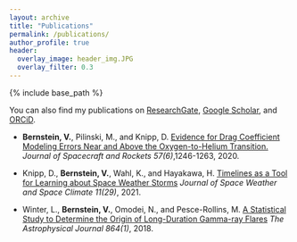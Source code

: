 ```yaml
---
layout: archive
title: "Publications"
permalink: /publications/
author_profile: true
header:
  overlay_image: header_img.JPG
  overlay_filter: 0.3
---
```

{% include base_path %}

  You can also find my publications on <a href="https://www.researchgate.net/profile/Valerie-Bernstein/research">ResearchGate</a>, <a href="https://scholar.google.com/citations?user=qM2RFKoAAAAJ&hl=en">Google Scholar</a>, and <a href="https://orcid.org/0000-0002-4467-6112">ORCiD</a>.

<!--- below converts page to collection --->
<!---
{% for post in site.publications reversed %}
  {% include archive-single.html %}
{% endfor %}
--->

* <b>Bernstein, V.</b>, Pilinski, M., and Knipp, D. [Evidence for Drag Coefficient Modeling Errors Near and Above the Oxygen-to-Helium Transition.](https://doi.org/10.2514/1.A34740) <i>Journal of Spacecraft and Rockets 57(6)</i>,1246-1263, 2020.

* Knipp, D., <b>Bernstein, V.</b>, Wahl, K., and Hayakawa, H. [Timelines as a Tool for Learning about Space Weather Storms](https://doi.org/10.1051/swsc/2021011) <i>Journal of Space Weather and Space Climate 11(29)</i>, 2021.

* Winter, L., <b>Bernstein, V.</b>, Omodei, N., and Pesce-Rollins, M. [A Statistical Study to Determine the Origin of Long-Duration Gamma-ray Flares](https://iopscience.iop.org/article/10.3847/1538-4357/aad3c0) <i>The Astrophysical Journal 864(1)</i>, 2018.
